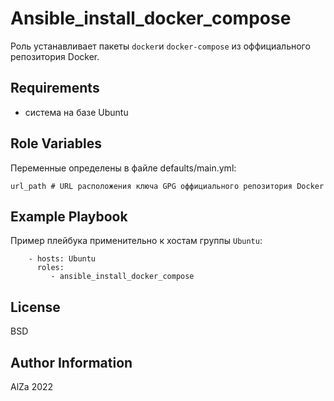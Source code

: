 Ansible_install_docker_compose 
=========

Роль устанавливает пакеты `docker`и `docker-compose` из оффициального репозитория Docker.

Requirements
------------

- система на базе Ubuntu

Role Variables
--------------

Переменные определены в файле defaults/main.yml:
```
url_path # URL расположения ключа GPG оффициального репозитория Docker
```

Example Playbook
----------------

Пример плейбука применительно к хостам группы `Ubuntu`:
```
    - hosts: Ubuntu
      roles:
         - ansible_install_docker_compose 
```

License
-------

BSD

Author Information
------------------
AlZa 2022
